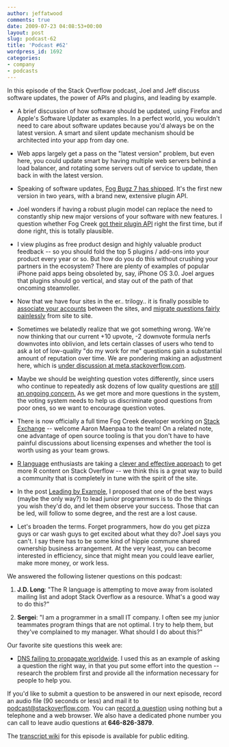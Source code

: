 ```yaml
---
author: jeffatwood
comments: true
date: 2009-07-23 04:08:53+00:00
layout: post
slug: podcast-62
title: 'Podcast #62'
wordpress_id: 1692
categories:
- company
- podcasts
---
```



In this episode of the Stack Overflow podcast, Joel and Jeff discuss software updates, the power of APIs and plugins, and leading by example.







  * A brief discussion of how software should be updated, using Firefox and Apple's Software Updater as examples. In a perfect world, you wouldn't need to care about software updates because you'd always be on the latest version. A smart and silent update mechanism should be architected into your app from day one.  



  * Web apps largely get a pass on the "latest version" problem, but even here, you could update smart by having multiple web servers behind a load balancer, and rotating some servers out of service to update, then back in with the latest version.


  * Speaking of software updates, [Fog Bugz 7 has shipped](http://www.fogcreek.com/FogBUGZ/WhatsNew.html). It's the first new version in two years, with a brand new, extensive plugin API.   



  * Joel wonders if having a robust plugin model can replace the need to constantly ship new major versions of your software with new features. I question whether Fog Creek [got their plugin API](http://www.fogcreek.com/FogBugz/plugins/) right the first time, but if done right, this is totally plausible.


  * I view plugins as free product design and highly valuable product feedback -- so you should fold the top 5 plugins / add-ons into your product every year or so. But how do you do this without crushing your partners in the ecosystem? There are plenty of examples of popular iPhone paid apps being obsoleted by, say, iPhone OS 3.0. Joel argues that plugins should go vertical, and stay out of the path of that oncoming steamroller.


  * Now that we have four sites in the er.. trilogy.. it is finally possible to [associate your accounts](http://blog.stackoverflow.com/2009/07/cross-site-account-associations/) between the sites, and [migrate questions fairly painlessly](http://blog.stackoverflow.com/2009/07/migrate-questions-between-websites/) from site to site.


  * Sometimes we belatedly realize that we got something wrong. We're now thinking that our current +10 upvote, -2 downvote formula nerfs downvotes into oblivion, and lets certain classes of users who tend to ask a lot of low-quality "do my work for me" questions gain a substantial amount of reputation over time. We are pondering making an adjustment here, which is [under discussion at meta.stackoverflow.com](http://meta.stackoverflow.com/questions/7322/should-the-weight-of-downvotes-be-increased).


  * Maybe we should be weighting question votes differently, since users who continue to repeatedly ask dozens of low quality questions are [still an ongoing concern.](http://meta.stackoverflow.com/questions/1326/please-charge-rep-for-questions-after-threshold) As we get more and more questions in the system, the voting system needs to help us discriminate good questions from poor ones, so we want to encourage question votes.  



  * There is now officially a full time Fog Creek developer working on [Stack Exchange](http://stackexchange.com/) -- welcome Aaron Maenpaa to the team! On a related note, one advantage of open source tooling is that you don't have to have painful discussions about licensing expenses and whether the tool is worth using as your team grows.


  * [R language](http://en.wikipedia.org/wiki/R_%28programming_language%29) enthusiasts are taking a [clever and effective approach](http://blog.stackoverflow.com/2009/07/stack-overflow-flash-mobs/) to get more R content on Stack Overflow -- we think this is a great way to build a community that is completely in tune with the spirit of the site.


  * In the post [Leading by Example](http://www.codinghorror.com/blog/archives/000933.html), I proposed that one of the best ways (maybe the only way?) to lead junior programmers is to do the things you wish they'd do, and let them observe your success. Those that can be led, will follow to some degree, and the rest are a lost cause.


  * Let's broaden the terms. Forget programmers, how do you get pizza guys or car wash guys to get excited about what they do? Joel says you can't. I say there has to be some kind of hippie commune shared ownership business arrangement. At the very least, you can become interested in efficiency, since that might mean you could leave earlier, make more money, or work less.




We answered the following listener questions on this podcast:






  1. **J.D. Long**: "The R language is attempting to move away from isolated mailing list and adopt Stack Overflow as a resource. What's a good way to do this?"


  2. **Sergei**: "I am a programmer in a small IT company. I often see my junior teammates program things that are not optimal. I try to help them, but they've complained to my manager. What should I do about this?"




Our favorite site questions this week are:








  * [DNS failing to propagate worldwide](http://serverfault.com/questions/42678/dns-failing-to-propagate-worldwide). I used this as an example of asking a question the right way, in that you put some effort into the question -- research the problem first and provide all the information necessary for people to help you.





If you'd like to submit a question to be answered in our next episode, record an audio file (90 seconds or less) and mail it to [podcast@stackoverflow.com](mailto:podcast@stackoverflow.com). You can [record a question](http://blog.stackoverflow.com/index.php/2008/05/recording-podcast-questions-using-your-telephone/) using nothing but a telephone and a web browser. We also have a dedicated phone number you can call to leave audio questions at **646-826-3879**.






The [transcript wiki](https://stackoverflow.fogbugz.com/default.asp?W29069) for this episode is available for public editing.
